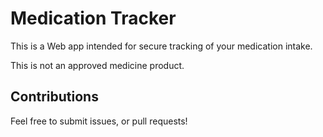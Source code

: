 # Medication Tracker

This is a Web app intended for secure tracking of your medication intake.

This is not an approved medicine product.

## Contributions

Feel free to submit issues, or pull requests!
